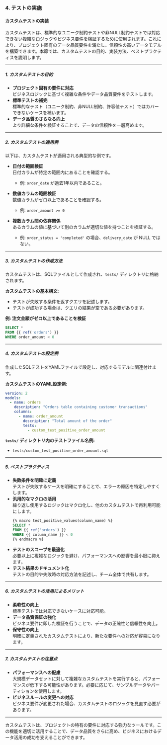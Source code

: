 ### 4. テストの実施

#### カスタムテストの実装

カスタムテストは、標準的なユニーク制約テストや非NULL制約テストでは対応できない複雑なロジックやビジネス要件を検証するために使用されます。これにより、プロジェクト固有のデータ品質要件を満たし、信頼性の高いデータモデルを構築できます。本節では、カスタムテストの目的、実装方法、ベストプラクティスを説明します。

---

##### 1. **カスタムテストの目的**
- **プロジェクト固有の要件に対応**  
  ビジネスロジックに基づく複雑な条件やデータ品質要件をテストします。
- **標準テストの補完**  
  標準的なテスト（ユニーク制約、非NULL制約、許容値テスト）ではカバーできないケースを補います。
- **データ品質のさらなる向上**  
  より詳細な条件を検証することで、データの信頼性を一層高めます。

---

##### 2. **カスタムテストの適用例**
以下は、カスタムテストが適用される典型的な例です。

- **日付の範囲検証**  
  日付カラムが特定の範囲内にあることを確認する。
  - 例: `order_date` が過去1年以内であること。

- **数値カラムの範囲検証**  
  数値カラムがゼロ以上であることを確認する。
  - 例: `order_amount >= 0`

- **複数カラム間の依存関係**  
  あるカラムの値に基づいて別のカラムが適切な値を持つことを検証する。
  - 例: `order_status = 'completed'` の場合、`delivery_date` が NULL ではない。

---

##### 3. **カスタムテストの作成方法**
カスタムテストは、SQLファイルとして作成され、`tests/` ディレクトリに格納されます。

**カスタムテストの基本構文:**
- テストが失敗する条件を返すクエリを記述します。
- テストが成功する場合は、クエリの結果が空である必要があります。

**例: 注文金額がゼロ以上であることを検証**
```sql
SELECT *
FROM {{ ref('orders') }}
WHERE order_amount < 0
```

---

##### 4. **カスタムテストの設定例**
作成したSQLテストをYAMLファイルで設定し、対応するモデルに関連付けます。

**カスタムテストのYAML設定例:**
```yaml
version: 2
models:
  - name: orders
    description: "Orders table containing customer transactions"
    columns:
      - name: order_amount
        description: "Total amount of the order"
        tests:
          - custom_test_positive_order_amount
```

**`tests/` ディレクトリ内のテストファイル名例:**
- `tests/custom_test_positive_order_amount.sql`

---

##### 5. **ベストプラクティス**
- **失敗条件を明確に定義**  
  テストが失敗するケースを明確にすることで、エラーの原因を特定しやすくします。
- **汎用的なマクロの活用**  
  繰り返し使用するロジックはマクロ化し、他のカスタムテストで再利用可能にします。
  ```sql
  {% macro test_positive_values(column_name) %}
  SELECT *
  FROM {{ ref('orders') }}
  WHERE {{ column_name }} < 0
  {% endmacro %}
  ```
- **テストのスコープを最適化**  
  必要以上に複雑なロジックを避け、パフォーマンスへの影響を最小限に抑えます。
- **テスト結果のドキュメント化**  
  テストの目的や失敗時の対応方法を記述し、チーム全体で共有します。

---

##### 6. **カスタムテストの活用によるメリット**
- **柔軟性の向上**  
  標準テストでは対応できないケースに対応可能。
- **データ品質保証の強化**  
  ビジネス要件に即した検証を行うことで、データの正確性と信頼性を向上。
- **保守性の向上**  
  明確に定義されたカスタムテストにより、新たな要件への対応が容易になります。

---

##### 7. **カスタムテストの注意点**
- **パフォーマンスへの配慮**  
  大規模データセットに対して複雑なカスタムテストを実行すると、パフォーマンスが低下する可能性があります。必要に応じて、サンプルデータやパーティションを使用します。
- **ビジネスルールの変更への対応**  
  ビジネス要件が変更された場合、カスタムテストのロジックを見直す必要があります。

---

カスタムテストは、プロジェクトの特有の要件に対応する強力なツールです。この機能を適切に活用することで、データ品質をさらに高め、ビジネスにおけるデータ活用の成功を支えることができます。